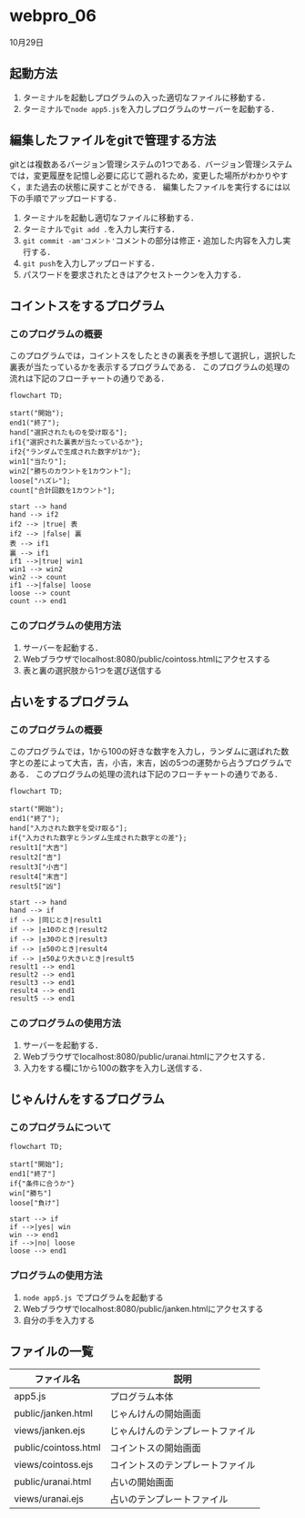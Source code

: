 # webpro_06
10月29日

## 起動方法
1. ターミナルを起動しプログラムの入った適切なファイルに移動する．
1. ターミナルで```node app5.js```を入力しプログラムのサーバーを起動する．


## 編集したファイルをgitで管理する方法
gitとは複数あるバージョン管理システムの1つである．バージョン管理システムでは，変更履歴を記憶し必要に応じて遡れるため，変更した場所がわかりやすく，また過去の状態に戻すことができる．
編集したファイルを実行するには以下の手順でアップロードする．
1. ターミナルを起動し適切なファイルに移動する．
1. ターミナルで```git add .```を入力し実行する．
1. ```git commit -am'コメント'```コメントの部分は修正・追加した内容を入力し実行する．
1. ```git push```を入力しアップロードする．
1. パスワードを要求されたときはアクセストークンを入力する．

## コイントスをするプログラム
### このプログラムの概要
このプログラムでは，コイントスをしたときの裏表を予想して選択し，選択した裏表が当たっているかを表示するプログラムである．
このプログラムの処理の流れは下記のフローチャートの通りである．
```mermaid
flowchart TD;

start("開始");
end1("終了");
hand["選択されたものを受け取る"];
if1{"選択された裏表が当たっているか"};
if2{"ランダムで生成された数字が1か"};
win1["当たり"];
win2["勝ちのカウントを1カウント"];
loose["ハズレ"];
count["合計回数を1カウント"];

start --> hand
hand --> if2
if2 --> |true| 表
if2 --> |false| 裏
表 --> if1
裏 --> if1
if1 -->|true| win1
win1 --> win2
win2 --> count
if1 -->|false| loose
loose --> count
count --> end1
```

### このプログラムの使用方法
1. サーバーを起動する．
1. Webブラウザでlocalhost:8080/public/cointoss.htmlにアクセスする
1. 表と裏の選択肢から1つを選び送信する


## 占いをするプログラム
### このプログラムの概要
このプログラムでは，1から100の好きな数字を入力し，ランダムに選ばれた数字との差によって大吉，吉，小吉，末吉，凶の5つの運勢から占うプログラムである．
このプログラムの処理の流れは下記のフローチャートの通りである．
```mermaid
flowchart TD;

start("開始");
end1("終了");
hand["入力された数字を受け取る"];
if{"入力された数字とランダム生成された数字との差"};
result1["大吉"]
result2["吉"]
result3["小吉"]
result4["末吉"]
result5["凶"]

start --> hand
hand --> if
if --> |同じとき|result1
if --> |±10のとき|result2
if --> |±30のとき|result3
if --> |±50のとき|result4
if --> |±50より大きいとき|result5
result1 --> end1
result2 --> end1
result3 --> end1
result4 --> end1
result5 --> end1
```

### このプログラムの使用方法
1. サーバーを起動する．
1. Webブラウザでlocalhost:8080/public/uranai.htmlにアクセスする．
1. 入力をする欄に1から100の数字を入力し送信する．


## じゃんけんをするプログラム
### このプログラムについて
```mermaid
flowchart TD;

start["開始"];
end1["終了"]
if{"条件に合うか"}
win["勝ち"]
loose["負け"]

start --> if
if -->|yes| win
win --> end1
if -->|no| loose
loose --> end1
```
### プログラムの使用方法
1. ```node app5.js ```でプログラムを起動する
1. Webブラウザでlocalhost:8080/public/janken.htmlにアクセスする
1. 自分の手を入力する

## ファイルの一覧
ファイル名 | 説明
-|-
app5.js | プログラム本体
public/janken.html | じゃんけんの開始画面
views/janken.ejs | じゃんけんのテンプレートファイル
public/cointoss.html | コイントスの開始画面
views/cointoss.ejs | コイントスのテンプレートファイル
public/uranai.html | 占いの開始画面
views/uranai.ejs | 占いのテンプレートファイル

